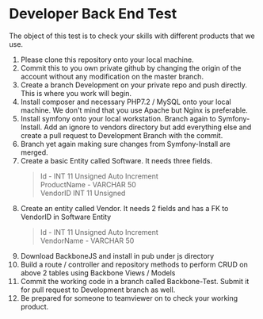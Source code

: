 # Developer Back End Test
The object of this test is to check your skills with different products that we use.  
1.   Please clone this repository onto your local machine.  
2.   Commit this to you own private github by changing the origin of the account without any modification on the master branch.  
3.   Create a branch Development on your private repo and push directly. This is where you work will begin.  
4.   Install composer and necessary PHP7.2 / MySQL onto your local machine. We don't mind that you use Apache but Nginx is preferable.  
5.   Install symfony onto your local workstation. Branch again to Symfony-Install. Add an ignore to vendors directory but add everything else and create a pull request to Development Branch with the commit.  
6.   Branch yet again making sure changes from Symfony-Install are merged.  
7.   Create a basic Entity called Software. It needs three fields.   
     > Id - INT 11 Unsigned Auto Increment  
     > ProductName - VARCHAR 50  
     > VendorID INT 11 Unsigned
8. Create an entity called Vendor. It needs 2 fields and has a FK to VendorID in Software Entity  
     > Id - INT 11 Unsigned Auto Increment  
     > VendorName - VARCHAR 50  
9.   Download BackboneJS and install in pub under js directory
10.  Build a route / controller and repository methods to perform CRUD on above 2 tables using Backbone Views / Models 
11.  Commit the working code in a branch called Backbone-Test. Submit it for pull request to Development branch as well.
12.  Be prepared for someone to teamviewer on to check your working product.


